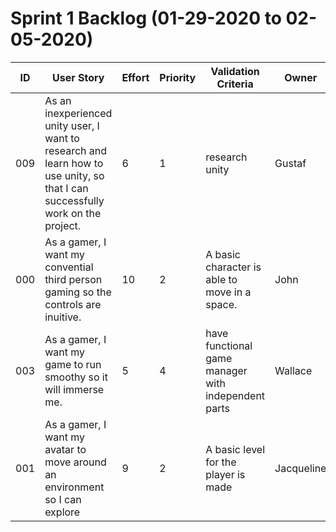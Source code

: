 # Sprint 1 Backlog (01-29-2020 to 02-05-2020)

| ID | User Story | Effort | Priority | Validation Criteria | Owner |
|----|------------|--------|----------|---------------------|-------|
| 009 | As an inexperienced unity user, I want to research and learn how to use unity, so that I can successfully work on the project. | 6 | 1 | research unity | Gustaf |
| 000 | As a gamer, I want my convential third person gaming so the controls are inuitive. | 10 | 2 | A basic character is able to move in a space. | John |
| 003 | As a gamer, I want my game to run smoothy so it will immerse me. | 5 | 4 | have functional game manager with independent parts | Wallace |
| 001 | As a gamer, I want my avatar to move around an environment so I can explore | 9 | 2 | A basic level for the player is made | Jacqueline |
